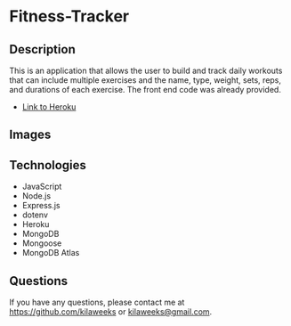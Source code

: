 # Fitness-Tracker

## Description
This is an application that allows the user to build and track daily workouts that can include multiple exercises and the name, type, weight, sets, reps, and durations of each exercise. The front end code was already provided. 

- [Link to Heroku](https://evening-cliffs-42215.herokuapp.com/)

## Images

## Technologies
- JavaScript
- Node.js
- Express.js
- dotenv
- Heroku 
- MongoDB
- Mongoose
- MongoDB Atlas

## Questions

If you have any questions, please contact me at https://github.com/kilaweeks or kilaweeks@gmail.com.
